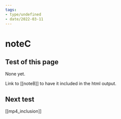 ```yaml
---
tags:
- type/undefined
- date/2022-03-11
---
```


# noteC
## Test of this page
None yet.

Link to [[noteB]] to have it included in the html output.

## Next test
[[mp4_inclusion]]